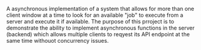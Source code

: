 A asynchronous implementation of a system that allows for more than one client window at a time to look for an available "job" to execute from a server and execute it if available. The purpose of this prroject is to demonstrate the ability to implement asynchronous functions in the server (backend) which allows multiple clients to reqyest its API endpoint at the same time withouot concurrency issues.

